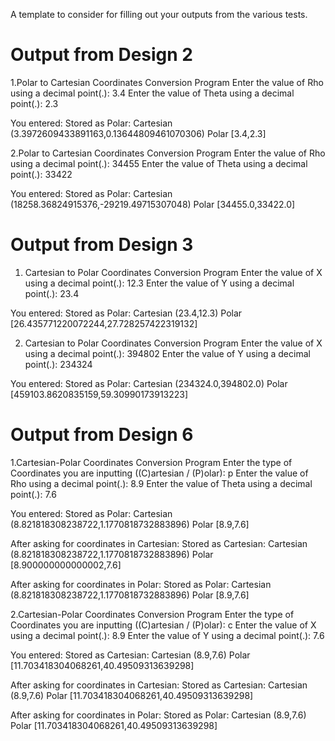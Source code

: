 
A template to consider for filling out your
outputs from the various tests.

# Output from Design 2

1.Polar to Cartesian Coordinates Conversion Program
Enter the value of Rho using a decimal point(.): 3.4
Enter the value of Theta using a decimal point(.): 2.3

You entered:
Stored as Polar:
Cartesian (3.3972609433891163,0.13644809461070306)
Polar [3.4,2.3]

2.Polar to Cartesian Coordinates Conversion Program
Enter the value of Rho using a decimal point(.): 34455
Enter the value of Theta using a decimal point(.): 33422

You entered:
Stored as Polar:
Cartesian (18258.36824915376,-29219.49715307048)
Polar [34455.0,33422.0]

# Output from Design 3

1. Cartesian to Polar Coordinates Conversion Program
Enter the value of X using a decimal point(.): 12.3
Enter the value of Y using a decimal point(.): 23.4

You entered:
Stored as Polar:
Cartesian (23.4,12.3)
Polar [26.435771220072244,27.728257422319132]

2. Cartesian to Polar Coordinates Conversion Program
Enter the value of X using a decimal point(.): 394802
Enter the value of Y using a decimal point(.): 234324

You entered:
Stored as Polar:
Cartesian (234324.0,394802.0)
Polar [459103.8620835159,59.30990173913223]

# Output from Design 6

1.Cartesian-Polar Coordinates Conversion Program
Enter the type of Coordinates you are inputting ((C)artesian / (P)olar): p
Enter the value of Rho using a decimal point(.): 8.9
Enter the value of Theta using a decimal point(.): 7.6

You entered:
Stored as Polar:
Cartesian (8.821818308238722,1.1770818732883896)
Polar [8.9,7.6]


After asking for coordinates in Cartesian:
Stored as Cartesian:
Cartesian (8.821818308238722,1.1770818732883896)
Polar [8.900000000000002,7.6]


After asking for coordinates in Polar:
Stored as Polar:
Cartesian (8.821818308238722,1.1770818732883896)
Polar [8.9,7.6]

2.Cartesian-Polar Coordinates Conversion Program
Enter the type of Coordinates you are inputting ((C)artesian / (P)olar): c
Enter the value of X using a decimal point(.): 8.9
Enter the value of Y using a decimal point(.): 7.6

You entered:
Stored as Cartesian:
Cartesian (8.9,7.6)
Polar [11.703418304068261,40.49509313639298]


After asking for coordinates in Cartesian:
Stored as Cartesian:
Cartesian (8.9,7.6)
Polar [11.703418304068261,40.49509313639298]


After asking for coordinates in Polar:
Stored as Polar:
Cartesian (8.9,7.6)
Polar [11.703418304068261,40.49509313639298]

